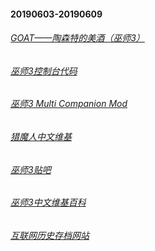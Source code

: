 #### 20190603-20190609
###### [GOAT——陶森特的美酒（巫师3）](https://zhuanlan.zhihu.com/p/57379622)
###### [巫师3控制台代码](https://www.3dmgame.com/gl/3685008.html)
###### [巫师3 Multi Companion Mod](https://www.nexusmods.com/witcher3/mods/2459/?tab=description)
###### [猎魔人中文维基](https://witcher.huijiwiki.com/wiki/%E9%A6%96%E9%A1%B5)
###### [巫师3贴吧](https://tieba.baidu.com/f?kw=%E5%B7%AB%E5%B8%883&ie=utf-8)
###### [巫师3中文维基百科](https://zh.wikipedia.org/zh-hans/%E5%B7%AB%E5%B8%883%EF%BC%9A%E7%8B%82%E7%8C%8E)
###### [互联网历史存档网站](https://web.archive.org)
